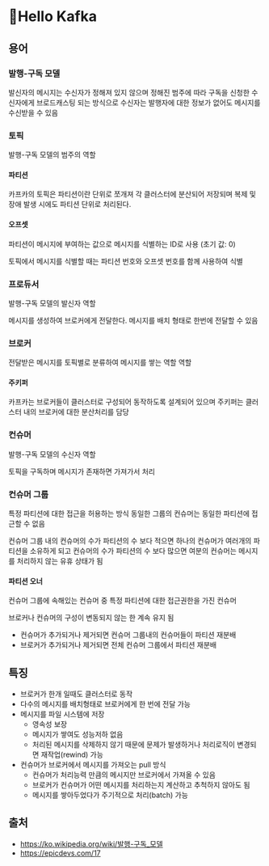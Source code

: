 # 👋Hello Kafka

## 용어

### 발행-구독 모델
발신자의 메시지는 수신자가 정해져 있지 않으며 
정해진 범주에 따라 구독을 신청한 수신자에게 브로드캐스팅 되는 방식으로 
수신자는 발행자에 대한 정보가 없어도 메시지를 수신받을 수 있음

### 토픽
발행-구독 모델의 범주의 역할


#### 파티션
카프카의 토픽은 파티션이란 단위로 쪼개져 각 클러스터에 분산되어 저장되며 복제
및 장애 발생 시에도 파티션 단위로 처리된다.

#### 오프셋
파티션이 메시지에 부여하는 값으로 메시지를 식별하는 ID로 사용 (초기 값: 0)

토픽에서 메시지를 식별할 때는 파티션 번호와 오프셋 번호를 함께 사용하여 식별

### 프로듀서
발행-구독 모델의 발신자 역할

메시지를 생성하여 브로커에게 전달한다. 
메시지를 배치 형태로 한번에 전달할 수 있음

### 브로커
전달받은 메시지를 토픽별로 분류하여 메시지를 쌓는 역할 역할

#### 주키퍼
카프카는 브로커들이 클러스터로 구성되어 동작하도록 설계되어 있으며 주키퍼는 
클러스터 내의 브로커에 대한 분산처리를 담당

### 컨슈머
발행-구독 모델의 수신자 역할

토픽을 구독하며 메시지가 존재하면 가져가서 처리

### 컨슈머 그룹
특정 파티션에 대한 접근을 허용하는 방식 동일한 그룹의 컨슈머는 
동일한 파티션에 접근할 수 없음

컨슈머 그룹 내의 컨슈머의 수가 파티션의 수 보다 적으면 하나의 컨슈머가 여러개의
파티션을 소유하게 되고 컨슈머의 수가 파티션의 수 보다 많으면 여분의 컨슈머는
메시지를 처리하지 않는 유휴 상태가 됨

#### 파티션 오너
컨슈머 그룹에 속해있는 컨슈머 중 특정 파티션에 대한 접근권한을 가진 컨슈머

브로커나 컨슈머의 구성이 변동되지 않는 한 계속 유지 됨
 * 컨슈머가 추가되거나 제거되면 컨슈머 그룹내의 컨슈머들이 파티션 재분배
 * 브로커가 추가되거나 제거되면 전체 컨슈머 그룹에서 파티션 재분배

## 특징
 - 브로커가 한개 일때도 클러스터로 동작
 - 다수의 메시지를 배치형태로 브로커에게 한 번에 전달 가능
 - 메시지를 파일 시스템에 저장
 	* 영속성 보장
 	* 메시지가 쌓여도 성능저하 없음
 	* 처리된 메시지를 삭제하지 않기 때문에 문제가 발생하거나 처리로직이 변경되면
 	  재작업(rewind) 가능
 - 컨슈머가 브로커에서 메시지를 가져오는 pull 방식
 	* 컨슈머가 처리능력 만큼의 메시지만 브로커에서 가져올 수 있음
 	* 브로커가 컨슈머가 어떤 메시지를 처리하는지 계산하고 추척하지 않아도 됨
 	* 메시지를 쌓아두었다가 주기적으로 처리(batch) 가능

## 출처
 - https://ko.wikipedia.org/wiki/발행-구독_모델
 - https://epicdevs.com/17
